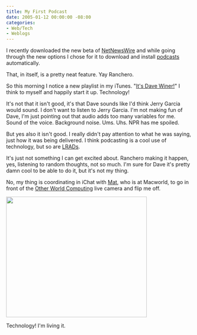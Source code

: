 ```yaml
---
title: My First Podcast
date: 2005-01-12 00:00:00 -08:00
categories:
- Web/Tech
- Weblogs
---
```


<p>
I recently downloaded the new beta of <a href="http://ranchero.com/netnewswire/beta.php">NetNewsWire</a> and while going through the new options I chose for it to download and install <a href="http://www.ipodder.org/whatIsPodcasting">podcasts</a> automatically.
</p>
<p>
That, in itself, is a pretty neat feature. Yay Ranchero.
</p>
<p>
So this morning I notice a new playlist in my iTunes. "<a href="http://static2.podcatch.com/blogs/gems/snedit/cnJan12.mp3">It's Dave Winer!</a>" I think to myself and happily start it up. Technology!
</p>
<p>
It's not that it isn't good, it's that Dave sounds like I'd think Jerry Garcia would sound. I don't want to listen to Jerry Garcia. I'm not making fun of Dave, I'm just pointing out that audio adds too many variables for me. Sound of the voice. Background noise. Ums. Uhs. NPR has me spoiled.
</p>
<p>
But yes also it isn't good. I really didn't pay attention to what he was saying, just how it was being delivered. I think podcasting is a cool use of technology, but so are <a href="http://www.boingboing.net/2004/09/02/rncnyc_reported_pres.html">LRADs</a>.
</p>
<p>
It's just not something I can get excited about. Ranchero making it happen, yes, listening to random thoughts, not so much. I'm sure for Dave it's pretty damn cool to be able to do it, but it's not my thing.
</p>
<p>
No, my thing is coordinating in iChat with <a href="http://www.honan.net/">Mat</a>, who is at Macworld, to go in front of the <a href="http://eshop.macsales.com/Macworld/onthefloor/cam.cfm">Other World Computing</a> live camera and flip me off.
</p>
<p>
<img src="http://torrez.org/images/honan.jpg" width="380" height="326" />
</p>
<p>
Technology! I'm living it.
</p>
